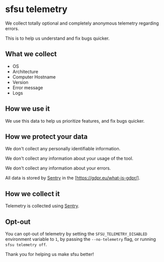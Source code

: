 # sfsu telemetry

We collect totally optional and completely anonymous telemetry regarding errors.

This is to help us understand and fix bugs quicker.

## What we collect

- OS
- Architecture
- Computer Hostname
- Version
- Error message
- Logs

## How we use it

We use this data to help us prioritize features, and fix bugs quicker.

## How we protect your data

We don't collect any personally identifiable information.

We don't collect any information about your usage of the tool.

We don't collect any information about your errors.

All data is stored by [Sentry](https://sentry.io/) in the [https://gdpr.eu/what-is-gdpr/].

## How we collect it

Telemetry is collected using [Sentry](https://sentry.io/).

## Opt-out

You can opt-out of telemetry by setting the `SFSU_TELEMETRY_DISABLED` environment variable to `1`, by passing the `--no-telemetry` flag, or running `sfsu telemetry off`.

Thank you for helping us make sfsu better!
